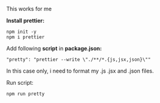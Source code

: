 This works for me

**Install prettier:**

    npm init -y
    npm i prettier

Add following **script** in **package.json:**

    "pretty": "prettier --write \"./**/*.{js,jsx,json}\""

In this case only, i need to format my .js .jsx and .json files.

Run script:

    npm run pretty
